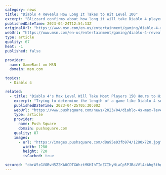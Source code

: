 ```yaml
---
category: news
title: "Diablo 4 Reveals How Long It Takes to Hit Level 100"
excerpt: "Blizzard confirms about how long it will take Diablo 4 players to hit the game's max level cap when it launches later this year."
publishedDateTime: 2023-04-24T12:54:13Z
originalUrl: "https://www.msn.com/en-us/entertainment/gaming/diablo-4-reveals-how-long-it-takes-to-hit-level-100/ar-AA1ahAdL"
webUrl: "https://www.msn.com/en-us/entertainment/gaming/diablo-4-reveals-how-long-it-takes-to-hit-level-100/ar-AA1ahAdL"
type: article
quality: 67
heat: -1
published: false

provider:
  name: GameRant on MSN
  domain: msn.com

topics:
  - Diablo 4

related:
  - title: "Diablo 4's Max Level Will Take Most Players 150 Hours to Hit"
    excerpt: "Trying to determine the length of a game like Diablo 4 seems like a pretty pointless endeavour, since players can technically grind for all eternity. But if you're desperate for a number, then ..."
    publishedDateTime: 2023-04-25T05:30:00Z
    webUrl: "https://www.pushsquare.com/news/2023/04/diablo-4s-max-level-will-take-most-players-150-hours-to-hit"
    type: article
    provider:
      name: Push Square
      domain: pushsquare.com
    quality: 87
    images:
      - url: "https://images.pushsquare.com/d8a95e93fb974/1280x720.jpg"
        width: 1280
        height: 720
        isCached: true

secured: "obrA5zGVOBvH5Z2KA0CDTXWhztMKHIhTIoZCIhyNiaCp5PJRaVVl4cAhg5thgpUd2WB7KYHgfwsyjmOXO0ETDxWvK717tGLoaSKzB7HuwBX24Kmr8DMVr7P1BYeXX4y0MuIRl3ATURmu4/dzg6850oZqLfVRk1rvtjbjk+PPOw2S+YIAffon4gKEl+g41ACvM0DGE9OeSYEL9p4Y4JSHD7l1eJ07EO7+ZlEWuVQLaMaBKCxdlDUIiaFKaaphTkVqr8VTKRNl3tBV7wHgzyzfm2g9SrkPmN3WGX5FONqSAqvENcel1AdFS/pyUIsm/GfuurPFnFIzpCW9+LBTh9U9wDdwWSJuh2AknQjFSkBZ0ew=;vopi2+ETtKTvHNppZNz/3g=="
---
```


